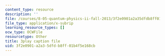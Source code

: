 ```yaml
---
content_type: resource
description: ''
file: /courses/8-05-quantum-physics-ii-fall-2013/3f2e0901a2a35dfdb8ff01b4f5e168cb_65XkZ_SRxBk.vtt
file_type: application/x-subrip
learning_resource_types: []
ocw_type: OCWFile
resourcetype: Other
title: 3play caption file
uid: 3f2e0901-a2a3-5dfd-b8ff-01b4f5e168cb
---
```

